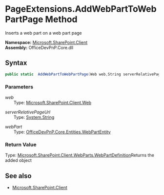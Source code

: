 # PageExtensions.AddWebPartToWebPartPage Method  
Inserts a web part on a web part page  

**Namespace:** [Microsoft.SharePoint.Client](Microsoft.SharePoint.Client.md)  
**Assembly:** OfficeDevPnP.Core.dll  
## Syntax
```C#
public static  AddWebPartToWebPartPage(Web web,String serverRelativePageUrl,WebPartEntity webPart)
```
### Parameters
*web*  
&emsp;&emsp;Type: [Microsoft.SharePoint.Client.Web](Microsoft.SharePoint.Client.Web.md) 
&emsp;&emsp;  
  
*serverRelativePageUrl*  
&emsp;&emsp;Type: [System.String](System.String.md) 
&emsp;&emsp;  
  
*webPart*  
&emsp;&emsp;Type: [OfficeDevPnP.Core.Entities.WebPartEntity](OfficeDevPnP.Core.Entities.WebPartEntity.md) 
&emsp;&emsp;  
  
### Return Value
Type: [Microsoft.SharePoint.Client.WebParts.WebPartDefinition](Microsoft.SharePoint.Client.WebParts.WebPartDefinition.md  
)Returns the added  object

## See also
- [Microsoft.SharePoint.Client](Microsoft.SharePoint.Client.md)

